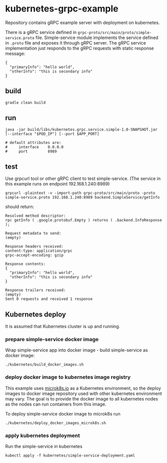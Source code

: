 # kubernetes-grpc-example

Repository contains gRPC example server with deployment on kubernetes.

There is a gRPC service defined in ```grpc-proto/src/main/proto/simple-service.proto``` file.
Simple-service module implements the service defined in ```.proto``` file and exposes it through gRPC server.
The gRPC service implementation just responds to the gRPC requests with static response message:
```
{
  "primaryInfo": "hello world",
  "otherInfo": "this is secondary info"
}
```

## build

```
gradle clean build
```

## run

```
java -jar build/libs/kubernetes.grpc.service.simple-1.0-SNAPSHOT.jar [--interface "$POD_IP"] [--port $APP_PORT]

# default attributes are:
#     interface    0.0.0.0
#     port         8989 
```

## test

Use grpcurl tool or other gRPC client to test simple-service.
(The service in this example runs on endpoint 192.168.1.240:8989)

```
grpcurl -plaintext -v -import-path grpc-proto/src/main/proto -proto simple-service.proto 192.168.1.240:8989 backend.SimpleService/getInfo
```

should return:

```
Resolved method descriptor:
rpc getInfo ( .google.protobuf.Empty ) returns ( .backend.InfoResponse );

Request metadata to send:
(empty)

Response headers received:
content-type: application/grpc
grpc-accept-encoding: gzip

Response contents:
{
  "primaryInfo": "hello world",
  "otherInfo": "this is secondary info"
}

Response trailers received:
(empty)
Sent 0 requests and received 1 response
```

## Kubernetes deploy

It is assumed that Kubernetes cluster is up and running.

### prepare simple-service docker image

Wrap simple-service app into docker image - build simple-service as docker image:

```
./kubernetes/build_docker_images.sh
```

### deploy docker image to kubernetes image registry

This example uses [microk8s.io]() as a Kubernetes environment, so the deploy images to docker image repository used with
 other kubernetes environment may vary. The goal is to provide the docker image to all kubernetes nodes as the nodes can
 run containers from this image.

To deploy simple-service docker image to microk8s run

```
./kubernetes/deploy_docker_images_microk8s.sh
```

### apply kubernetes deployment

Run the simple-service in kubernetes

```
kubectl apply -f kubernetes/simple-service-deployment.yaml
```

